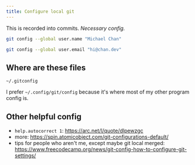 ```yaml
---
title: Configure local git
---
```


This is recorded into commits.
_Necessary config._

```sh
git config --global user.name "Michael Chan"
```

```sh
git config --global user.email "hi@chan.dev"
```

## Where are these files

`~/.gitconfig`

I prefer `~/.config/git/config` because it's where most of my other program config is.

## Other helpful config

- `help.autocorrect 1`: https://arc.net/l/quote/dlpewzgc
- more: https://spin.atomicobject.com/git-configurations-default/
- tips for people who aren't me, except maybe git local merged: https://www.freecodecamp.org/news/git-config-how-to-configure-git-settings/

